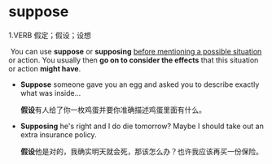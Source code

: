 # suppose

1.VERB 假定；假设；设想

​	You can use **suppose** or **supposing** <u>before mentioning a possible situation</u> or action. You usually then **go on to consider the effects** that this situation or action **might have**.

- **Suppose** someone gave you an egg and asked you to describe exactly what was inside...

  **假设**有人给了你一枚鸡蛋并要你准确描述鸡蛋里面有什么。

- **Supposing** he's right and I do die tomorrow? Maybe I should take out an extra insurance policy.

  **假设**他是对的，我确实明天就会死，那该怎么办？也许我应该再买一份保险。

